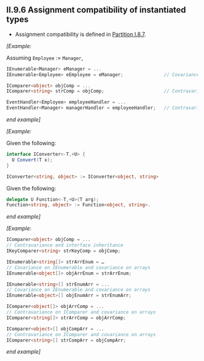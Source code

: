 ## II.9.6 Assignment compatibility of instantiated types

 * Assignment compatibility is defined in [Partition I.8.7](i.8.7-assignment-compatibility.md).

_[Example:_

Assuming `Employee` := `Manager`,

 ```csharp
 IEnumerable<Manager> eManager = ...
 IEnumerable<Employee> eEmployee = eManager;               // Covariance

 IComparer<object> objComp = ...
 IComparer<string> strComp = objComp;                      // Contravariance

 EventHandler<Employee> employeeHandler = ...
 EventHandler<Manager> managerHandler = employeeHandler;   // Contravariance
 ```

_end example]_

_[Example:_

Given the following:

 ```csharp
 interface IConverter<-T,+U> {
   U Convert(T x);
 }

 IConverter<string, object> := IConverter<object, string>
 ```

Given the following:

 ```csharp
 delegate U Function<-T,+U>(T arg);
 Function<string, object> := Function<object, string>.
 ```

_end example]_

_[Example:_

 ```csharp
 IComparer<object> objComp = ...
 // Contravariance and interface inheritance
 IKeyComparer<string> strKeyComp = objComp; 

 IEnumerable<string[]> strArrEnum = …
 // Covariance on IEnumerable and covariance on arrays
 IEnumerable<object[]> objArrEnum = strArrEnum;

 IEnumerable<string>[] strEnumArr = ...
 // Covariance on IEnumerable and covariance on arrays
 IEnumerable<object>[] objEnumArr = strEnumArr; 

 IComparer<object[]> objArrComp = ...
 // Contravariance on IComparer and covariance on arrays
 IComparer<string[]> strArrComp = objArrComp; 

 IComparer<object>[] objCompArr = ...
 // Contravariance on IComparer and covariance on arrays
 IComparer<string>[] strCompArr = objCompArr;
 ```

_end example]_
